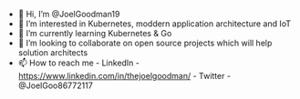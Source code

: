 - 👋 Hi, I’m @JoelGoodman19
- 👀 I’m interested in Kubernetes, moddern application architecture and IoT
- 🌱 I’m currently learning Kubernetes & Go
- 💞️ I’m looking to collaborate on open source projects which will help solution architects
- 📫 How to reach me 
      - LinkedIn - https://www.linkedin.com/in/thejoelgoodman/
      - Twitter - @JoelGoo86772117

<!---
JoelGoodman19/JoelGoodman19 is a ✨ special ✨ repository because its `README.md` (this file) appears on your GitHub profile.
You can click the Preview link to take a look at your changes.
--->

